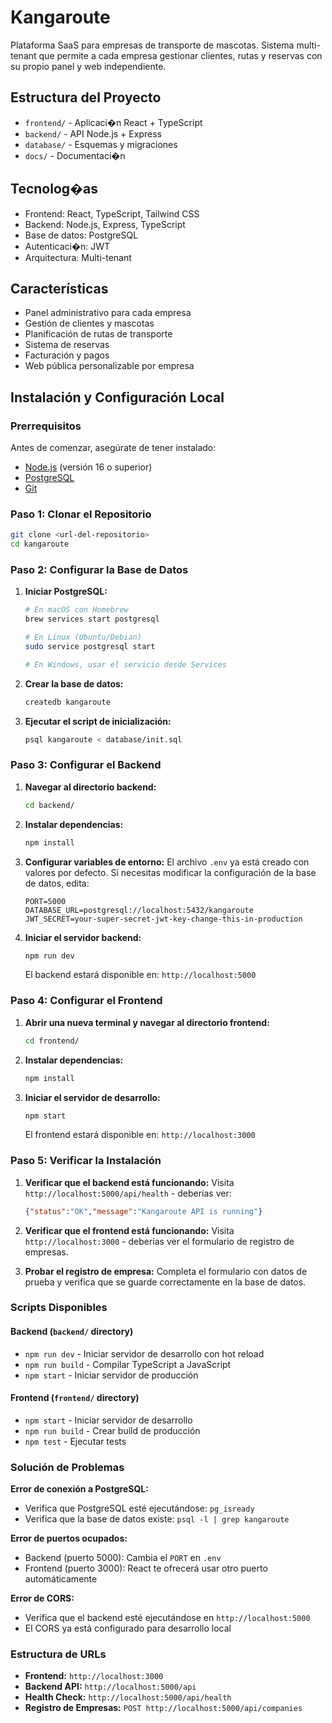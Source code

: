 # Kangaroute

Plataforma SaaS para empresas de transporte de mascotas. Sistema multi-tenant que permite a cada empresa gestionar clientes, rutas y reservas con su propio panel y web independiente.

## Estructura del Proyecto

- `frontend/` - Aplicaci�n React + TypeScript
- `backend/` - API Node.js + Express
- `database/` - Esquemas y migraciones
- `docs/` - Documentaci�n

## Tecnolog�as

- Frontend: React, TypeScript, Tailwind CSS
- Backend: Node.js, Express, TypeScript
- Base de datos: PostgreSQL
- Autenticaci�n: JWT
- Arquitectura: Multi-tenant

## Características

- Panel administrativo para cada empresa
- Gestión de clientes y mascotas
- Planificación de rutas de transporte
- Sistema de reservas
- Facturación y pagos
- Web pública personalizable por empresa

## Instalación y Configuración Local

### Prerrequisitos

Antes de comenzar, asegúrate de tener instalado:

- [Node.js](https://nodejs.org/) (versión 16 o superior)
- [PostgreSQL](https://www.postgresql.org/download/)
- [Git](https://git-scm.com/)

### Paso 1: Clonar el Repositorio

```bash
git clone <url-del-repositorio>
cd kangaroute
```

### Paso 2: Configurar la Base de Datos

1. **Iniciar PostgreSQL:**
   ```bash
   # En macOS con Homebrew
   brew services start postgresql
   
   # En Linux (Ubuntu/Debian)
   sudo service postgresql start
   
   # En Windows, usar el servicio desde Services
   ```

2. **Crear la base de datos:**
   ```bash
   createdb kangaroute
   ```

3. **Ejecutar el script de inicialización:**
   ```bash
   psql kangaroute < database/init.sql
   ```

### Paso 3: Configurar el Backend

1. **Navegar al directorio backend:**
   ```bash
   cd backend/
   ```

2. **Instalar dependencias:**
   ```bash
   npm install
   ```

3. **Configurar variables de entorno:**
   El archivo `.env` ya está creado con valores por defecto. Si necesitas modificar la configuración de la base de datos, edita:
   ```env
   PORT=5000
   DATABASE_URL=postgresql://localhost:5432/kangaroute
   JWT_SECRET=your-super-secret-jwt-key-change-this-in-production
   ```

4. **Iniciar el servidor backend:**
   ```bash
   npm run dev
   ```
   
   El backend estará disponible en: `http://localhost:5000`

### Paso 4: Configurar el Frontend

1. **Abrir una nueva terminal y navegar al directorio frontend:**
   ```bash
   cd frontend/
   ```

2. **Instalar dependencias:**
   ```bash
   npm install
   ```

3. **Iniciar el servidor de desarrollo:**
   ```bash
   npm start
   ```
   
   El frontend estará disponible en: `http://localhost:3000`

### Paso 5: Verificar la Instalación

1. **Verificar que el backend está funcionando:**
   Visita `http://localhost:5000/api/health` - deberías ver:
   ```json
   {"status":"OK","message":"Kangaroute API is running"}
   ```

2. **Verificar que el frontend está funcionando:**
   Visita `http://localhost:3000` - deberías ver el formulario de registro de empresas.

3. **Probar el registro de empresa:**
   Completa el formulario con datos de prueba y verifica que se guarde correctamente en la base de datos.

### Scripts Disponibles

#### Backend (`backend/` directory)
- `npm run dev` - Iniciar servidor de desarrollo con hot reload
- `npm run build` - Compilar TypeScript a JavaScript
- `npm start` - Iniciar servidor de producción

#### Frontend (`frontend/` directory)
- `npm start` - Iniciar servidor de desarrollo
- `npm run build` - Crear build de producción
- `npm test` - Ejecutar tests

### Solución de Problemas

**Error de conexión a PostgreSQL:**
- Verifica que PostgreSQL esté ejecutándose: `pg_isready`
- Verifica que la base de datos existe: `psql -l | grep kangaroute`

**Error de puertos ocupados:**
- Backend (puerto 5000): Cambia el `PORT` en `.env`
- Frontend (puerto 3000): React te ofrecerá usar otro puerto automáticamente

**Error de CORS:**
- Verifica que el backend esté ejecutándose en `http://localhost:5000`
- El CORS ya está configurado para desarrollo local

### Estructura de URLs

- **Frontend:** `http://localhost:3000`
- **Backend API:** `http://localhost:5000/api`
- **Health Check:** `http://localhost:5000/api/health`
- **Registro de Empresas:** `POST http://localhost:5000/api/companies`